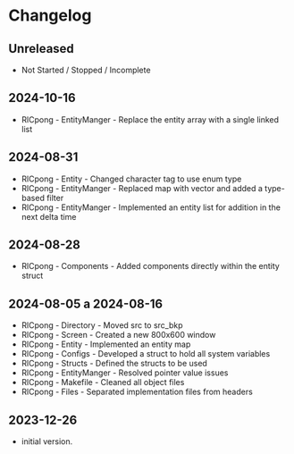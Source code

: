 # Changelog

## Unreleased

- Not Started / Stopped / Incomplete

## 2024-10-16

- RlCpong - EntityManger - Replace the entity array with a single linked list

## 2024-08-31

- RlCpong - Entity - Changed character tag to use enum type
- RlCpong - EntityManger - Replaced map with vector and added a type-based filter
- RlCpong - EntityManger - Implemented an entity list for addition in the next delta time

## 2024-08-28

- RlCpong - Components - Added components directly within the entity struct

## 2024-08-05 a 2024-08-16

- RlCpong - Directory - Moved src to src_bkp
- RlCpong - Screen - Created a new 800x600 window
- RlCpong - Entity - Implemented an entity map
- RlCpong - Configs - Developed a struct to hold all system variables
- RlCpong - Structs - Defined the structs to be used
- RlCpong - EntityManger - Resolved pointer value issues
- RlCpong - Makefile - Cleaned all object files
- RlCpong - Files - Separated implementation files from headers

## 2023-12-26

- initial version.
